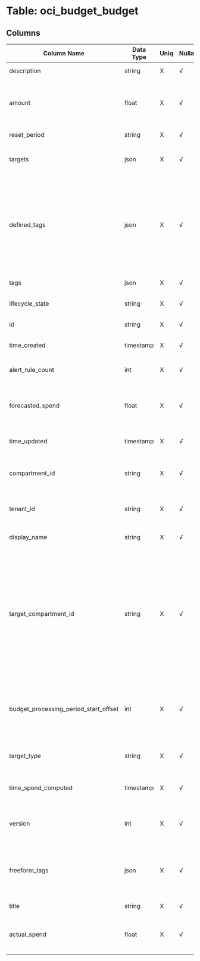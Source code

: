 # Table: oci_budget_budget

## Columns 

|  Column Name   |  Data Type  | Uniq | Nullable | Description | 
|  ----  | ----  | ----  | ----  | ---- | 
| description | string | X | √ | The description of the budget. | 
| amount | float | X | √ | The amount of the budget expressed in the currency of the customer's rate card. | 
| reset_period | string | X | √ | The reset period for the budget. | 
| targets | json | X | √ | The list of targets on which the budget is applied. | 
| defined_tags | json | X | √ | Defined tags for resource. Defined tags are set up in your tenancy by an administrator. Only users granted permission to work with the defined tags can apply them to resources. | 
| tags | json | X | √ | A map of tags for the resource. | 
| lifecycle_state | string | X | √ | The current state of the budget. | 
| id | string | X | √ | The OCID of the budget. | 
| time_created | timestamp | X | √ | Time that budget was created. | 
| alert_rule_count | int | X | √ | Total number of alert rules in the budget. | 
| forecasted_spend | float | X | √ | The forecasted spend in currency by the end of the current budget cycle. | 
| time_updated | timestamp | X | √ | Time that budget was updated. | 
| compartment_id | string | X | √ | The OCID of the compartment in Tenant in which the resource is located. | 
| tenant_id | string | X | √ | The OCID of the Tenant in which the resource is located. | 
| display_name | string | X | √ | The display name of the budget. | 
| target_compartment_id | string | X | √ | This is DEPRECATED. For backwards compatability, the property will be populated when targetType is COMPARTMENT AND targets contains EXACT ONE target compartment ocid. For all other scenarios, this property will be left empty. | 
| budget_processing_period_start_offset | int | X | √ | The number of days offset from the first day of the month, at which the budget processing period starts. | 
| target_type | string | X | √ | The type of target on which the budget is applied. | 
| time_spend_computed | timestamp | X | √ | The time that the budget spend was last computed. | 
| version | int | X | √ | Version of the budget. Starts from 1 and increments by 1. | 
| freeform_tags | json | X | √ | Free-form tags for resource. This tags can be applied by any user with permissions on the resource. | 
| title | string | X | √ | Title of the resource. | 
| actual_spend | float | X | √ | The actual spend in currency for the current budget cycle. | 


